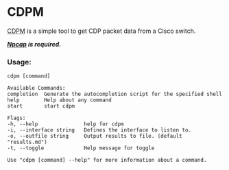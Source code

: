 # CDPM

<abbr title='Cisco Discovery Packet Monitor'>CDPM</abbr> is a simple tool to get CDP packet data from a Cisco switch. 

***[Npcap](https://npcap.com/#download) is required.***

### Usage:
```
cdpm [command]

Available Commands:
completion  Generate the autocompletion script for the specified shell
help        Help about any command
start       start cdpm

Flags:
-h, --help               help for cdpm
-i, --interface string   Defines the interface to listen to.
-o, --outfile string     Output results to file. (default "results.md")
-t, --toggle             Help message for toggle

Use "cdpm [command] --help" for more information about a command.
```

